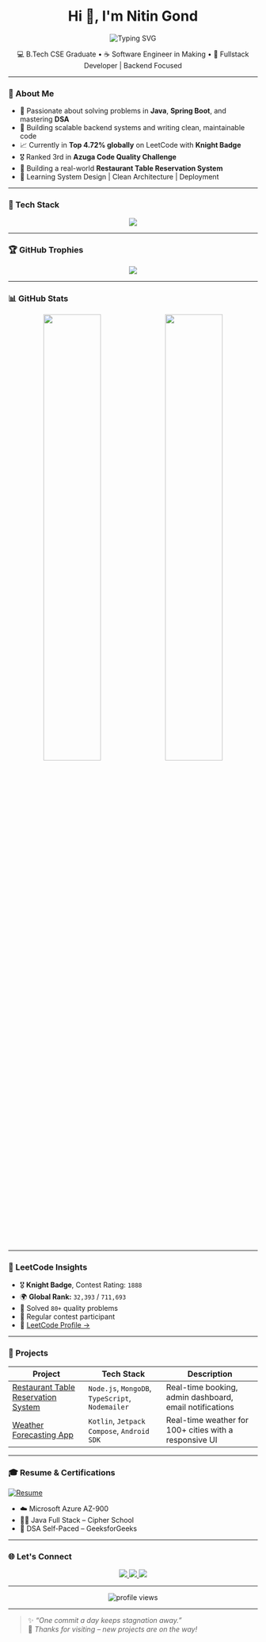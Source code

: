 <h1 align="center">Hi 👋, I'm Nitin Gond</h1>

<p align="center">
  <img src="https://readme-typing-svg.demolab.com?font=Fira+Code&weight=500&pause=1000&center=true&width=435&lines=Fullstack+Developer+%7C+Java;Leetcode+Contest+Coder+%7C+DSA+Warrior;Aspiring+SDE" alt="Typing SVG" />
</p>

<p align="center">
  💻 B.Tech CSE Graduate • ☕ Software Engineer in Making • 🚀 Fullstack Developer | Backend Focused  
</p>

---

### 🚀 About Me

- 🎯 Passionate about solving problems in **Java**, **Spring Boot**, and mastering **DSA**
- 🧠 Building scalable backend systems and writing clean, maintainable code
- 📈 Currently in **Top 4.72% globally** on LeetCode with **Knight Badge**
- 🎖️ Ranked 3rd in **Azuga Code Quality Challenge**
- 🔭 Building a real-world **Restaurant Table Reservation System**
- 🌱 Learning System Design | Clean Architecture | Deployment

---

### 🧰 Tech Stack

<p align="center">
  <img src="https://skillicons.dev/icons?i=java,spring,cpp,kotlin,html,css,js,react,nodejs,express,mongodb,mysql,git,linux,vscode" />
</p>

---

### 🏆 GitHub Trophies

<p align="center">
  <img src="https://github-profile-trophy.vercel.app/?username=nitingond1001&theme=tokyonight&margin-w=10&row=2&column=3" />
</p>

---

### 📊 GitHub Stats

<p align="center">
  <img src="https://github-readme-stats.vercel.app/api?username=nitingond1001&show_icons=true&theme=tokyonight" width="48%"/>
  <img src="https://github-readme-streak-stats.herokuapp.com/?user=nitingond1001&theme=tokyonight" width="48%"/>
</p>

---

### 🧠 LeetCode Insights

- 🎖️ **Knight Badge**, Contest Rating: `1888`
- 🌍 **Global Rank:** `32,393` / `711,693`  
- 🧩 Solved `80+` quality problems  
- 🔁 Regular contest participant  
- 🔗 [LeetCode Profile →](https://leetcode.com/nitin_11/)

---

### 💼 Projects

| Project | Tech Stack | Description |
|--------|------------|-------------|
| [Restaurant Table Reservation System](https://github.com/nitingond1001/restaurant-reservation-system) | `Node.js`, `MongoDB`, `TypeScript`, `Nodemailer` | Real-time booking, admin dashboard, email notifications |
| [Weather Forecasting App](https://github.com/nitingond1001/Weather-Forecasting-App) | `Kotlin`, `Jetpack Compose`, `Android SDK` | Real-time weather for 100+ cities with a responsive UI |

---

### 🎓 Resume & Certifications

[![Resume](https://img.shields.io/badge/Download%20Resume-PDF-blue?style=for-the-badge&logo=adobeacrobat&logoColor=white)](https://github.com/nitingond1001/nitingond1001/blob/main/Nitin_Gond_Resume.pdf)

- ☁️ Microsoft Azure AZ-900
- 👨‍💻 Java Full Stack – Cipher School
- 🔁 DSA Self-Paced – GeeksforGeeks

---

### 🌐 Let's Connect

<p align="center">
  <a href="https://linkedin.com/in/nitingond" target="_blank">
    <img src="https://img.shields.io/badge/LinkedIn-blue?style=for-the-badge&logo=linkedin&logoColor=white"/>
  </a>
  <a href="mailto:nitingond1602@gmail.com">
    <img src="https://img.shields.io/badge/Gmail-red?style=for-the-badge&logo=gmail&logoColor=white"/>
  </a>
  <a href="https://github.com/nitingond1001">
    <img src="https://img.shields.io/badge/GitHub-black?style=for-the-badge&logo=github&logoColor=white"/>
  </a>
</p>

---

<p align="center">
  <img src="https://komarev.com/ghpvc/?username=nitingond1001&label=Profile+Views&color=blue&style=flat-square" alt="profile views"/>
</p>

---

> ✨ *“One commit a day keeps stagnation away.”*  
> 🚀 *Thanks for visiting – new projects are on the way!*
